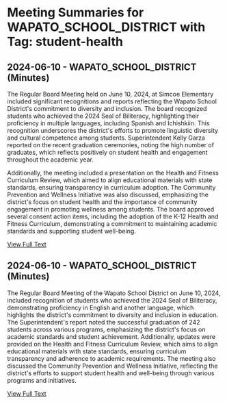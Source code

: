 # Meeting Summaries for WAPATO_SCHOOL_DISTRICT with Tag: student-health

## 2024-06-10 - WAPATO_SCHOOL_DISTRICT (Minutes)

The Regular Board Meeting held on June 10, 2024, at Simcoe Elementary included significant recognitions and reports reflecting the Wapato School District's commitment to diversity and inclusion. The board recognized students who achieved the 2024 Seal of Biliteracy, highlighting their proficiency in multiple languages, including Spanish and Ichishkiin. This recognition underscores the district's efforts to promote linguistic diversity and cultural competence among students. Superintendent Kelly Garza reported on the recent graduation ceremonies, noting the high number of graduates, which reflects positively on student health and engagement throughout the academic year.

Additionally, the meeting included a presentation on the Health and Fitness Curriculum Review, which aimed to align educational materials with state standards, ensuring transparency in curriculum adoption. The Community Prevention and Wellness Initiative was also discussed, emphasizing the district's focus on student health and the importance of community engagement in promoting wellness among students. The board approved several consent action items, including the adoption of the K-12 Health and Fitness Curriculum, demonstrating a commitment to maintaining academic standards and supporting student well-being.

[View Full Text](https://raw.githubusercontent.com/VoronoiPerspectives/WashingtonStateSchoolBoardExplorer/refs/heads/main/data/countries/usa/states/wa/counties/yakima/school_boards/wapato_school_district/2024/2024-06-10-minutes.txt)

## 2024-06-10 - WAPATO_SCHOOL_DISTRICT (Minutes)

The Regular Board Meeting of the Wapato School District on June 10, 2024, included recognition of students who achieved the 2024 Seal of Biliteracy, demonstrating proficiency in English and another language, which highlights the district's commitment to diversity and inclusion in education. The Superintendent's report noted the successful graduation of 242 students across various programs, emphasizing the district's focus on academic standards and student achievement. Additionally, updates were provided on the Health and Fitness Curriculum Review, which aims to align educational materials with state standards, ensuring curriculum transparency and adherence to academic requirements. The meeting also discussed the Community Prevention and Wellness Initiative, reflecting the district's efforts to support student health and well-being through various programs and initiatives.

[View Full Text](https://raw.githubusercontent.com/VoronoiPerspectives/WashingtonStateSchoolBoardExplorer/refs/heads/main/data/countries/usa/states/wa/counties/yakima/school_boards/wapato_school_district/2024/2024-06-10-juneregularmeeting-minutes.txt)

